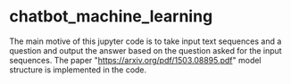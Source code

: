 # chatbot_machine_learning
The main motive of this jupyter code is to take input text sequences and a question and output the answer based on the question asked for the input sequences.
The paper "https://arxiv.org/pdf/1503.08895.pdf" model structure is implemented in the code.
